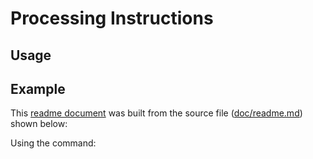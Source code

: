 # Processing Instructions

<? @include {=readme} introduction.md install.md ?>

## Usage

<? @source {javascript=s/\.\.\/index/mkpi/gm} usage.js ?>

## Example

This [readme document](/README.md) was built from the source file ([doc/readme.md](/doc/readme)) shown below:

<? @source {markdown} readme.md ?>

Using the command:

<? @macro {shell} return require('./package.json').scripts.readme ?>

<? @include {=readme} macros.md ?>
<? @exec ./sbin/apidocs ?>
<? @include {=readme} license.md links.md ?>
